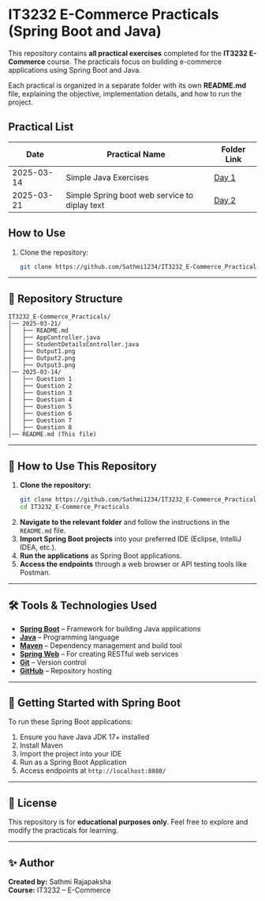 # IT3232 E-Commerce Practicals (Spring Boot and Java)

This repository contains **all practical exercises** completed for the **IT3232 E-Commerce** course. The practicals focus on building e-commerce applications using Spring Boot and Java.

Each practical is organized in a separate folder with its own **README.md** file, explaining the objective, implementation details, and how to run the project.

## Practical List

| Date       | Practical Name            | Folder Link |
|------------|--------------------------|-------------|
| 2025-03-14 | Simple Java Exercises | [Day 1](/2025-03-14/README.md) |
| 2025-03-21| Simple Spring boot web service to diplay text | [Day 2](/2025-03-21/README.md) |

## How to Use

1. Clone the repository:
   ```sh
   git clone https://github.com/Sathmi1234/IT3232_E-Commerce_Practicals.git
   ```

---

## 📌 Repository Structure

```
IT3232_E-Commerce_Practicals/
│── 2025-03-21/
│   ├── README.md
│   ├── AppController.java
│   ├── StudentDetailsController.java
│   ├── Output1.png
│   ├── Output2.png
│   ├── Output3.png
│── 2025-03-14/
│   ├── Question 1
│   ├── Question 2
│   ├── Question 3
│   ├── Question 4
│   ├── Question 5
│   ├── Question 6
│   ├── Question 7
│   ├── Question 8
│── README.md (This file)
```

---

## 📖 How to Use This Repository

1. **Clone the repository:**
   ```sh
   git clone https://github.com/Sathmi1234/IT3232_E-Commerce_Practicals.git
   cd IT3232_E-Commerce_Practicals
   ```
2. **Navigate to the relevant folder** and follow the instructions in the `README.md` file.
3. **Import Spring Boot projects** into your preferred IDE (Eclipse, IntelliJ IDEA, etc.).
4. **Run the applications** as Spring Boot applications.
5. **Access the endpoints** through a web browser or API testing tools like Postman.

---

## 🛠️ Tools & Technologies Used

- **[Spring Boot](https://spring.io/projects/spring-boot)** – Framework for building Java applications
- **[Java](https://www.java.com/)** – Programming language
- **[Maven](https://maven.apache.org/)** – Dependency management and build tool
- **[Spring Web](https://docs.spring.io/spring-framework/docs/current/reference/html/web.html)** – For creating RESTful web services
- **[Git](https://git-scm.com/)** – Version control
- **[GitHub](https://github.com/)** – Repository hosting

---

## 🚀 Getting Started with Spring Boot

To run these Spring Boot applications:

1. Ensure you have Java JDK 17+ installed
2. Install Maven
3. Import the project into your IDE
4. Run as a Spring Boot Application
5. Access endpoints at `http://localhost:8080/`

---

## 📜 License

This repository is for **educational purposes only**. Feel free to explore and modify the practicals for learning.

---

## ✨ Author

**Created by:** Sathmi Rajapaksha  
**Course:** IT3232 – E-Commerce